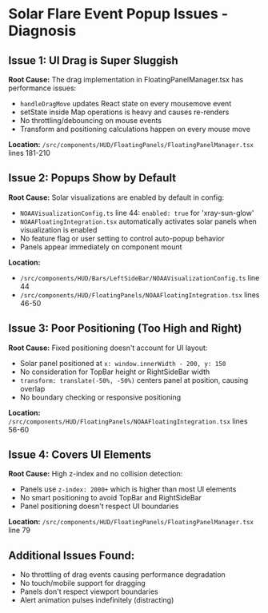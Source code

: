 # Solar Flare Event Popup Issues - Diagnosis

## Issue 1: UI Drag is Super Sluggish
**Root Cause:** The drag implementation in FloatingPanelManager.tsx has performance issues:
- `handleDragMove` updates React state on every mousemove event 
- setState inside Map operations is heavy and causes re-renders
- No throttling/debouncing on mouse events
- Transform and positioning calculations happen on every mouse move

**Location:** `/src/components/HUD/FloatingPanels/FloatingPanelManager.tsx` lines 181-210

## Issue 2: Popups Show by Default 
**Root Cause:** Solar visualizations are enabled by default in config:
- `NOAAVisualizationConfig.ts` line 44: `enabled: true` for 'xray-sun-glow'
- `NOAAFloatingIntegration.tsx` automatically activates solar panels when visualization is enabled
- No feature flag or user setting to control auto-popup behavior
- Panels appear immediately on component mount

**Location:** 
- `/src/components/HUD/Bars/LeftSideBar/NOAAVisualizationConfig.ts` line 44
- `/src/components/HUD/FloatingPanels/NOAAFloatingIntegration.tsx` lines 46-50

## Issue 3: Poor Positioning (Too High and Right)
**Root Cause:** Fixed positioning doesn't account for UI layout:
- Solar panel positioned at `x: window.innerWidth - 200, y: 150`
- No consideration for TopBar height or RightSideBar width
- `transform: translate(-50%, -50%)` centers panel at position, causing overlap
- No boundary checking or responsive positioning

**Location:** `/src/components/HUD/FloatingPanels/NOAAFloatingIntegration.tsx` lines 56-60

## Issue 4: Covers UI Elements
**Root Cause:** High z-index and no collision detection:
- Panels use `z-index: 2000+` which is higher than most UI elements
- No smart positioning to avoid TopBar and RightSideBar
- Panel positioning doesn't respect UI boundaries

**Location:** `/src/components/HUD/FloatingPanels/FloatingPanelManager.tsx` line 79

## Additional Issues Found:
- No throttling of drag events causing performance degradation
- No touch/mobile support for dragging
- Panels don't respect viewport boundaries
- Alert animation pulses indefinitely (distracting)
